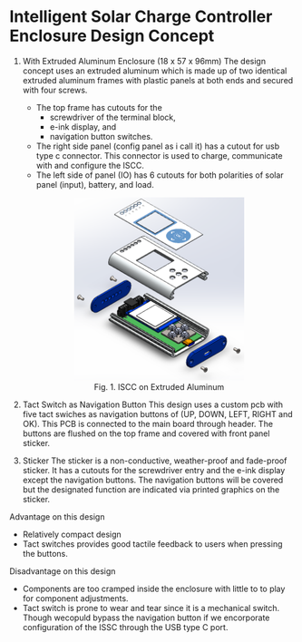 # Intelligent Solar Charge Controller Enclosure Design Concept



1. With Extruded Aluminum Enclosure (18 x 57 x 96mm)
The design concept uses an extruded aluminum which is made up of two identical extruded aluminum frames with plastic panels at both ends and secured with four screws.
    - The top frame has cutouts for the 
        - screwdriver of the terminal block, 
        - e-ink display, and 
        - navigation button switches.
    - The right side panel (config panel as i call it) has a cutout for usb type c connector. This connector is used to charge, communicate with and configure the ISCC.
    - The left side of panel (IO) has 6 cutouts for both polarities of solar panel (input), battery, and load.
    <center>
        <figure>
            <img src="/Initial_Design.png" width="75%">
            <figcaption>Fig. 1. ISCC on Extruded Aluminum</figcaption>
        </figure>
    </center>
2. Tact Switch as Navigation Button
This design uses a custom pcb with five tact swiches as navigation buttons of (UP, DOWN, LEFT, RIGHT and OK). This PCB is connected to the main board through header. The buttons are flushed on the top frame and covered with front panel sticker.

3. Sticker
The sticker is a non-conductive, weather-proof and fade-proof sticker. It has a cutouts for the screwdriver entry and the e-ink display except the navigation buttons. The navigation buttons will be covered but the designated function are indicated via printed graphics on the sticker.

Advantage on this design
- Relatively compact design
- Tact switches provides good tactile feedback to users when pressing the buttons.

Disadvantage on this design
- Components are too cramped inside the enclosure with little to to play for component adjustments.
- Tact switch is prone to wear and tear since it is a mechanical switch. Though wecopuld bypass the navigation button if we encorporate configuration of the ISSC through the USB type C port.
